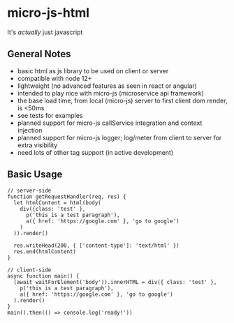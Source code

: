 # micro-js-html

It's *actually* just javascript

## General Notes
- basic html as js library to be used on client or server
- compatible with node 12+
- lightweight (no advanced features as seen in react or angular)
- intended to play nice with micro-js (microservice api framework)
- the base load time, from local (micro-js) server to first client dom render, is <50ms
- see tests for examples
- planned support for micro-js callService integration and context injection
- planned support for micro-js logger; log/meter from client to server for extra visibility
- need lots of other tag support (in active development)

## Basic Usage
```javascript:
// server-side
function getRequestHandler(req, res) {
  let htmlContent = html(body(
    div({class: 'test' },
      p('this is a test paragraph'),
      a({ href: 'https://google.com' }, 'go to google')
    )
  )).render()

  res.writeHead(200, { ['content-type']: 'text/html' })
  res.end(htmlContent)
}

// client-side
async function main() {
  (await waitForElement('body')).innerHTML = div({ class: 'test' },
    p('this is a test paragraph'),
    a({ href: 'https://google.com' }, 'go to google')
  ).render()
}
main().then(() => console.log('ready!'))
```
